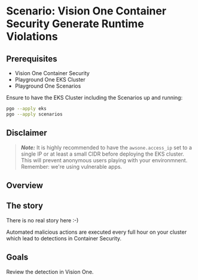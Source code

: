 # Scenario: Vision One Container Security Generate Runtime Violations

## Prerequisites

- Vision One Container Security
- Playground One EKS Cluster
- Playground One Scenarios

Ensure to have the EKS Cluster including the Scenarios up and running:

```sh
pgo --apply eks
pgo --apply scenarios
```

## Disclaimer

> ***Note:*** It is highly recommended to have the `awsone.access_ip` set to a single IP or at least a small CIDR before deploying the EKS cluster. This will prevent anonymous users playing with your environmnent. Remember: we're using vulnerable apps.

## Overview

## The story

There is no real story here :-)

Automated malicious actions are executed every full hour on your cluster which lead to detections in Container Security.

## Goals

Review the detection in Vision One.
